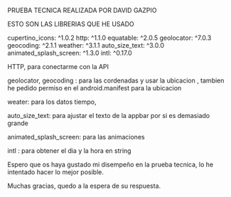 PRUEBA TECNICA REALIZADA POR DAVID GAZPIO 

ESTO SON LAS LIBRERIAS QUE HE USADO



cupertino_icons: ^1.0.2
http: ^1.1.0
equatable: ^2.0.5
geolocator: ^7.0.3
geocoding: ^2.1.1
weather: ^3.1.1
auto_size_text: ^3.0.0
animated_splash_screen: ^1.3.0
intl: ^0.17.0

HTTP, para conectarme con la API

geolocator, geocoding : para las cordenadas y usar la ubicacion , tambien he pedido permiso en el android.manifest para la ubicacion

weater: para los datos tiempo,

auto_size_text: para ajustar el texto de la appbar por si es demasiado grande

animated_splash_screen: para las animaciones

intl : para obtener el dia y la hora en string

Espero que os haya gustado mi disempeño en la prueba tecnica, lo he intentado hacer lo mejor posible.

Muchas gracias, quedo a la espera de su respuesta.

